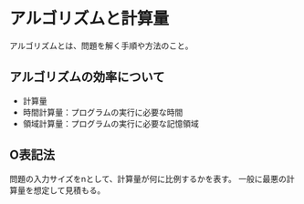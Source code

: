 # アルゴリズムと計算量
アルゴリズムとは、問題を解く手順や方法のこと。
## アルゴリズムの効率について
* 計算量
 * 時間計算量：プログラムの実行に必要な時間
 * 領域計算量：プログラムの実行に必要な記憶領域

## O表記法
問題の入力サイズをnとして、計算量が何に比例するかを表す。
一般に最悪の計算量を想定して見積もる。
